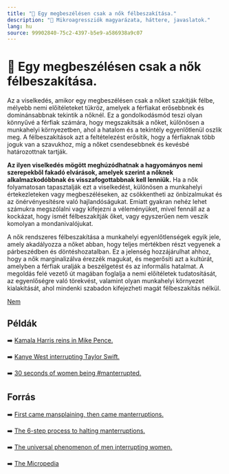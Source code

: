```yaml
---
title: "🚫 Egy megbeszélésen csak a nők félbeszakítása."
description: "🚫 Mikroagressziók magyarázata, háttere, javaslatok."
lang: hu
source: 99902840-75c2-4397-b5e9-a586938a9c07
---
```


<div class="wiki-content agression-title">

# 🚫 Egy megbeszélésen csak a nők félbeszakítása.

Az a viselkedés, amikor egy megbeszélésen csak a nőket szakítják félbe, mélyebb nemi előítéleteket tükröz, amelyek a férfiakat erősebbnek és dominánsabbnak tekintik a nőknél. Ez a gondolkodásmód teszi olyan könnyűvé a férfiak számára, hogy megszakítsák a nőket, különösen a munkahelyi környezetben, ahol a hatalom és a tekintély egyenlőtlenül oszlik meg. A félbeszakítások azt a feltételezést erősítik, hogy a férfiaknak több joguk van a szavukhoz, míg a nőket csendesebbnek és kevésbé határozottnak tartják.

**Az ilyen viselkedés mögött meghúzódhatnak a hagyományos nemi szerepekből fakadó elvárások, amelyek szerint a nőknek alkalmazkodóbbnak és visszafogottabbnak kell lenniük.** Ha a nők folyamatosan tapasztalják ezt a viselkedést, különösen a munkahelyi értekezleteken vagy megbeszéléseken, az csökkentheti az önbizalmukat és az önérvényesítésre való hajlandóságukat. Emiatt gyakran nehéz lehet számukra megszólalni vagy kifejezni a véleményüket, mivel fennáll az a kockázat, hogy ismét félbeszakítják őket, vagy egyszerűen nem veszik komolyan a mondanivalójukat.

A nők rendszeres félbeszakítása a munkahelyi egyenlőtlenségek egyik jele, amely akadályozza a nőket abban, hogy teljes mértékben részt vegyenek a párbeszédben és döntéshozatalban. Ez a jelenség hozzájárulhat ahhoz, hogy a nők marginalizálva érezzék magukat, és megerősíti azt a kultúrát, amelyben a férfiak uralják a beszélgetést és az informális hatalmat. A megoldás felé vezető út magában foglalja a nemi előítéletek tudatosítását, az egyenlőségre való törekvést, valamint olyan munkahelyi környezet kialakítását, ahol mindenki szabadon kifejezheti magát félbeszakítás nélkül.


<div class="categories">

[Nem](/#/entry?id=nem)

</div>

## Példák

➡️ [Kamala Harris reins in Mike Pence.](https://www.youtube.com/watch?v=tXFqTGBty1w)

➡️ [Kanye West interrupting Taylor Swift.](https://www.youtube.com/watch?v=RvaakT52RjQ)

➡️ [30 seconds of women being #manterrupted.](https://www.youtube.com/watch?v=9soYj3O4Ud8)

## Forrás

➡️ [First came mansplaining, then came manterruptions.](https://www.psychologytoday.com/ca/blog/language-in-the-wild/202101/first-came-mansplaining-then-came-manterruptions )

➡️ [The 6-step process to halting manterruptions.](https://www.ellevatenetwork.com/articles/8565-the-6-step-process-to-halting-manterruptions )

➡️ [The universal phenomenon of men interrupting women.](https://www.nytimes.com/2017/06/14/business/women-sexism-work-huffington-kamala-harris.html )

➡️ [The Micropedia](https://www.themicropedia.org/)

</div>